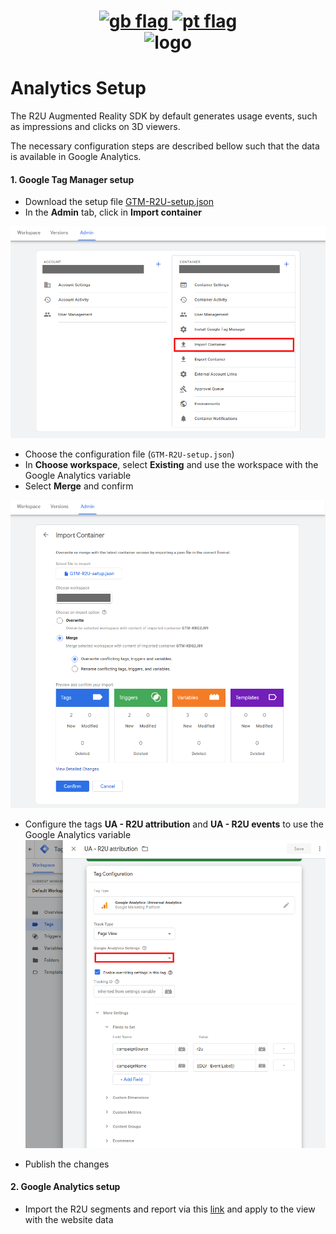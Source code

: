 <h1 align="center">
    <a href="Analytics_Setup.md">
        <img height="20px" src="https://cdnjs.cloudflare.com/ajax/libs/flag-icon-css/3.4.6/flags/4x3/gb.svg" alt="gb flag">
    </a>
    <a href="Analytics_Setup_pt-br.md">
        <img height="20px" src="https://cdnjs.cloudflare.com/ajax/libs/flag-icon-css/3.4.6/flags/4x3/br.svg" alt="pt flag">
    </a>
    <br/>
    <img src="https://real2u-public-assets.s3.amazonaws.com/images/logo-r2u.png" alt="logo" title="logo" width="200"/>
</h1>

# Analytics Setup

The R2U Augmented Reality SDK by default generates usage events, such as impressions and clicks on 3D viewers.

The necessary configuration steps are described bellow such that the data is available in Google Analytics.

#### 1. Google Tag Manager setup

- Download the setup file <a download href="https://raw.githubusercontent.com/r2u-io/documentation/master/gtm_setup/files/GTM-R2U-setup.json">GTM-R2U-setup.json</a>
- In the **Admin** tab, click in **Import container**

![](files/GTM-setup-screen-01.png?raw=true 'Import container')

- Choose the configuration file (`GTM-R2U-setup.json`)
- In **Choose workspace**, select **Existing** and use the workspace with the Google Analytics variable
- Select **Merge** and confirm

![](files/GTM-setup-screen-02.png?raw=true 'Import setup file')

- Configure the tags **UA - R2U attribution** and **UA - R2U events** to use the Google Analytics variable
  ![](files/GTM-setup-screen-03.png?raw=true 'Setup tags')

- Publish the changes

#### 2. Google Analytics setup

- Import the R2U segments and report via this [link](https://analytics.google.com/analytics/web/template?uid=-iO7xmcvTmazO7zlecWHIA) and apply to the view with the website data
